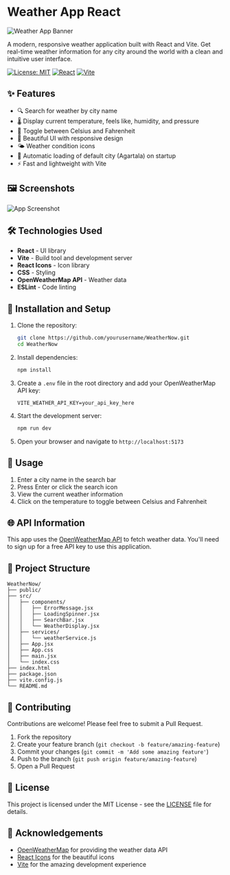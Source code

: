 # Weather App React

![Weather App Banner](https://via.placeholder.com/800x400?text=Weather+App+React)

A modern, responsive weather application built with React and Vite. Get real-time weather information for any city around the world with a clean and intuitive user interface.

[![License: MIT](https://img.shields.io/badge/License-MIT-blue.svg)](https://opensource.org/licenses/MIT)
[![React](https://img.shields.io/badge/React-19.1.0-61DAFB?logo=react)](https://reactjs.org/)
[![Vite](https://img.shields.io/badge/Vite-6.3.5-646CFF?logo=vite)](https://vitejs.dev/)

## ✨ Features

- 🔍 Search for weather by city name
- 🌡️ Display current temperature, feels like, humidity, and pressure
- 🔄 Toggle between Celsius and Fahrenheit
- 🎨 Beautiful UI with responsive design
- 🌤️ Weather condition icons
- 🔄 Automatic loading of default city (Agartala) on startup
- ⚡ Fast and lightweight with Vite

## 🖼️ Screenshots

![App Screenshot](https://via.placeholder.com/600x400?text=Weather+App+Screenshot)

## 🛠️ Technologies Used

- **React** - UI library
- **Vite** - Build tool and development server
- **React Icons** - Icon library
- **CSS** - Styling
- **OpenWeatherMap API** - Weather data
- **ESLint** - Code linting

## 🚀 Installation and Setup

1. Clone the repository:
   ```bash
   git clone https://github.com/yourusername/WeatherNow.git
   cd WeatherNow
   ```

2. Install dependencies:
   ```bash
   npm install
   ```

3. Create a `.env` file in the root directory and add your OpenWeatherMap API key:
   ```
   VITE_WEATHER_API_KEY=your_api_key_here
   ```

4. Start the development server:
   ```bash
   npm run dev
   ```

5. Open your browser and navigate to `http://localhost:5173`

## 📖 Usage

1. Enter a city name in the search bar
2. Press Enter or click the search icon
3. View the current weather information
4. Click on the temperature to toggle between Celsius and Fahrenheit

## 🌐 API Information

This app uses the [OpenWeatherMap API](https://openweathermap.org/api) to fetch weather data. You'll need to sign up for a free API key to use this application.

## 📁 Project Structure

```
WeatherNow/
├── public/
├── src/
│   ├── components/
│   │   ├── ErrorMessage.jsx
│   │   ├── LoadingSpinner.jsx
│   │   ├── SearchBar.jsx
│   │   └── WeatherDisplay.jsx
│   ├── services/
│   │   └── weatherService.js
│   ├── App.jsx
│   ├── App.css
│   ├── main.jsx
│   └── index.css
├── index.html
├── package.json
├── vite.config.js
└── README.md
```

## 🤝 Contributing

Contributions are welcome! Please feel free to submit a Pull Request.

1. Fork the repository
2. Create your feature branch (`git checkout -b feature/amazing-feature`)
3. Commit your changes (`git commit -m 'Add some amazing feature'`)
4. Push to the branch (`git push origin feature/amazing-feature`)
5. Open a Pull Request

## 📄 License

This project is licensed under the MIT License - see the [LICENSE](LICENSE) file for details.

## 🙏 Acknowledgements

- [OpenWeatherMap](https://openweathermap.org/) for providing the weather data API
- [React Icons](https://react-icons.github.io/react-icons/) for the beautiful icons
- [Vite](https://vitejs.dev/) for the amazing development experience
